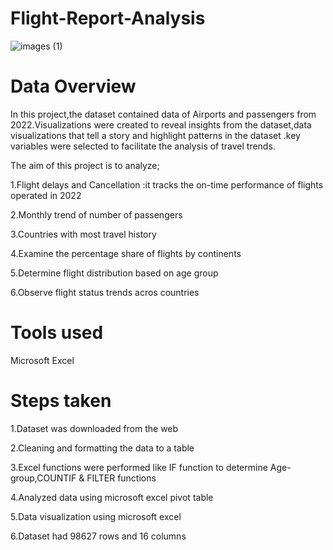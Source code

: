 # Flight-Report-Analysis

![images (1)](https://github.com/user-attachments/assets/acca9e23-7887-4a5b-90c3-01f5fc99aad5)

# Data Overview

In this project,the dataset contained data of Airports and passengers from 2022.Visualizations were created to reveal insights from the dataset,data visualizations that tell a story and highlight patterns in the dataset .key variables were selected to facilitate the analysis of travel trends.

The aim of this project is to analyze;

1.Flight delays and Cancellation :it tracks the on-time performance of flights operated in 2022

2.Monthly trend of number of passengers 

3.Countries with most travel history

4.Examine the percentage share of flights by continents 

5.Determine flight distribution based on age group

6.Observe flight status trends acros countries

# Tools used
Microsoft Excel

# Steps taken

1.Dataset was downloaded from the web

2.Cleaning and formatting the data to a table

3.Excel functions were performed like IF function to determine Age-group,COUNTIF & FILTER functions

4.Analyzed data using microsoft excel pivot table

5.Data visualization using microsoft excel

6.Dataset had 98627 rows and 16 columns

